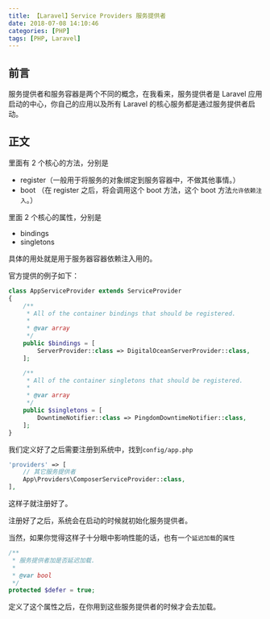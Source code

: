 ```yaml
---
title: 【Laravel】Service Providers 服务提供者
date: 2018-07-08 14:10:46
categories: [PHP]
tags: [PHP, Laravel]
---
```


## 前言

服务提供者和服务容器是两个不同的概念，在我看来，服务提供者是 Laravel 应用启动的中心，你自己的应用以及所有 Laravel 的核心服务都是通过服务提供者启动。

## 正文

里面有 2 个核心的方法，分别是

- register（一般用于将服务的对象绑定到服务容器中，不做其他事情。）
- boot （在 register 之后，将会调用这个 boot 方法，这个 boot 方法`允许依赖注入`。）

里面 2 个核心的属性，分别是

- bindings
- singletons

具体的用处就是用于服务器容器依赖注入用的。

<!-- more -->

官方提供的例子如下：

```PHP
class AppServiceProvider extends ServiceProvider
{
    /**
     * All of the container bindings that should be registered.
     *
     * @var array
     */
    public $bindings = [
        ServerProvider::class => DigitalOceanServerProvider::class,
    ];

    /**
     * All of the container singletons that should be registered.
     *
     * @var array
     */
    public $singletons = [
        DowntimeNotifier::class => PingdomDowntimeNotifier::class,
    ];
}
```

我们定义好了之后需要注册到系统中，找到`config/app.php`

```PHP
'providers' => [
    // 其它服务提供者
    App\Providers\ComposerServiceProvider::class,
],
```

这样子就注册好了。

注册好了之后，系统会在启动的时候就初始化服务提供者。

当然，如果你觉得这样子十分眼中影响性能的话，也有一个`延迟加载`的`属性`

```PHP
/**
 * 服务提供者加是否延迟加载.
 *
 * @var bool
 */
protected $defer = true;
```

定义了这个属性之后，在你用到这些服务提供者的时候才会去加载。
